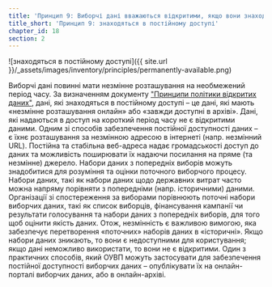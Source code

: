 ```yaml
---
title: 'Принцип 9: Виборчі дані вважаються відкритими, якщо вони знаходяться в постійному доступі.'
title_short: 'Принцип 9: знаходяться в постійному доступі'
chapter_id: 18
section: 2
---
```


![знаходяться в постійному доступі]({{ site.url }}/\_assets/images/inventory/principles/permanently-available.png)

Виборчі дані повинні мати незмінне розташування на необмежений період часу. За визначенням документу ["Принципи політики відкритих даних"](http://sunlightfoundation.com/opendataguidelines/#open-access), дані, які знаходяться в постійному доступі – це дані, які мають «незмінне розташування онлайн» або «завжди доступні в архіві». Дані, які надаються в доступ на короткий період часу не є відкритими даними. Одним зі способів забезпечення постійної доступності даних – є їхнє розташування за незмінною адресою в інтернеті (напр. незмінний URL). Постійна та стабільна веб-адреса надає громадськості доступ до даних та можливість поширювати їх надаючи посилання на пряме (та незмінне) джерело. Набори даних з попередніх виборів можуть знадобитися для розуміння та оцінки поточного виборчого процесу. Набори даних, такі як набори даних щодо державних витрат часто можна напряму порівняти з попередніми (напр. історичними) даними. Організації зі спостереження за виборами порівнюють поточні набори виборчих даних, такі як список виборців, фінансування кампанії чи результати голосування та набори даних з попередніх виборів, для того щоб оцінити якість даних. Отож, незмінність є важливою вимогою, яка забезпечує перетворення «поточних» наборів даних в «історичні». Якщо набори даних зникають, то вони є недоступними для користування; якщо дані неможливо використати, то вони не є відкритими. Один з практичних способів, який ОУВП можуть застосувати для забезпечення постійної доступності виборчих даних – опублікувати їх на онлайн-порталі виборчих даних, або в онлайн-архіві.
